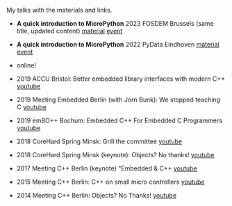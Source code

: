 My talks with the materials and links.

* **A quick introduction to MicroPython**
  2023 FOSDEM Brussels
  (same title, updated content)
  [material](./2023-02-05-fosdem--a-quick-introduction-to-micropython)
  [event](https://fosdem.org/2023/schedule/event/python_micropython_intro/)

* **A quick introduction to MicroPython**
  2022 PyData Eindhoven
  [material](./2022-11-25-pydata-eindhoven--a-quick-introduction-to-micropython)
  [event](https://www.meetup.com/pydata-eindhoven/events/288643458)
  
* online!  
  
* 2019 ACCU Bristol: Better embedded library interfaces with modern C++
  [youtube](https://www.youtube.com/watch?v=ArRuPzN7JXs) 
   
* 2019 Meeting Embedded Berlin (with Jorn Bunk): We stopped teaching C
  [youtube](https://www.youtube.com/watch?v=VZUTJ2UNXxI) 
   
* 2019 emBO++ Bochum: Embedded C++ For Embedded C Programmers
  [youtube](https://youtube.com/watch?v=jbeyQe6RVo8)
   
* 2018 CoreHard Spring Minsk: Grill the committee
  [youtube](https://www.youtube.com/watch?v=OY_mS2e4XTk) 
   
* 2018 CoreHard Spring Minsk (keynote): Objects? No thanks!
  [youtube](https://www.youtube.com/watch?v=GcfqHT4RtWc)
   
* 2017 Meeting C++ Berlin (keynote) "Embedded & C++
  [youtube](https://www.youtube.com/watch?v=mNPfsUZb3vs)
   
* 2015 Meeting C++ Berlin: C++ on small micro controllers
  [youtube](https://www.youtube.com/watch?v=07d5g7Ykgas)   
   
* 2014 Meeting C++ Berlin: Objects? No Thanks!
  [youtube](https://www.youtube.com/watch?v=k8sRQMx2qUw)
  


